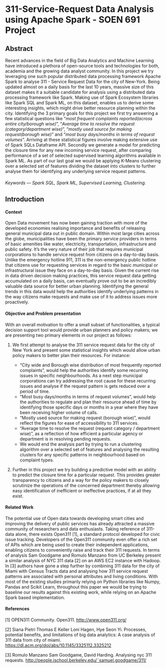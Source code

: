 # 311-Service-Request Data Analysis using Apache Spark - SOEN 691 Project

## Abstract
Recent advances in the field of Big Data Analytics and Machine Learning have introduced a plethora of open-source tools and technologies for both, 
academia and the growing data analyst community. In this project we try leveraging one such popular distributed data processing framework Apache Spark
to analyse 311 - Service Request Data for the city of New-York. Being updated almost on a daily basis for the last 10 years, massive size of this dataset makes it a suitable candidate for analysis using a distributed data processing framework like Spark. Making use of Spark Ecosystem libraries like Spark SQL and Spark ML, on this dataset, enables us to derive some interesting insights, which might drive better resource planning within the city. Identifying the 3 primary goals for this project we first try answering a few statistical questions like “*most frequent complaints reported(across entire city/borough wise)*”, “*Average time to resolve the request (category/department wise)*”, “*mostly used source for making request(borough wise)*” and “*most busy days/months in terms of request volumes*”.
Arriving at these statistical figures involve making extensive use of Spark SQLs Dataframe API. Secondly we generate a model for predicting the closure time for any new incoming service request, after comparing performance of a set of selected supervised learning algorithms available in Spark ML. As part of our last goal we would be applying K-Means clustering over a selected set of features dividing the dataset into clusters to further analyse them for identifying any underlying service request patterns.


###### Keywords — Spark SQL, Spark ML, Supervised Learning, Clustering.

## Introduction

#### Context
Open Data movement has now been gaining traction with more of the developed economies realising importance and benefits of releasing general municipal data out in public domain. Within most large cities across the globe, municipalities have been the primary service providers in terms of basic amenities like water, electricity, transportation, infrastructure and public safety. It’s the very nature of their job that requires municipal corporations to handle service request from citizens on a day-to-day basis. Unlike the emergency hotline 911, 311 is the non-emergency public hotline that citizens use for requesting services in regard to the basic municipal or infrastructural issue they face on a day-to-day basis. Given the current rise in data driven decision making practices, this service request data getting accumulated on a daily basis, can eventually prove out to be an incredibly valuable data source for better urban planning. Identifying the general trends in this data would help the authorities identify underlying patterns in the way citizens make requests and make use of it to address issues more proactively.

#### Objective and Problem presentation
With an overall motivation to offer a small subset of functionalities, a typical decision support tool would provide urban planners and policy makers; we are presenting two primary elements in our project as follows:

1. We first attempt to analyse the 311 service request data for the city of New York and present some statistical insights which would allow urban policy makers to better plan their resources. For instance:
	* “City wide and Borough wise distribution of most frequently reported complaints”, would help the authorities identify some recurring issues in specific neighbourhoods. As a next step municipal corporations can try addressing the root cause for these recurring issues and analyse if the request pattern is gets reduced over a period of time.
	* “Most busy days/months in terms of request volumes”, would help the authorities to regulate and plan their resource ahead of time by identifying those specific days or months in a year where they have been receiving higher volume of calls.
	* “Mostly used source for making request (borough wise)”, would reflect the figures for ease of accessibility to 311 services.
	* “Average time to resolve the request (request category / department wise)”, as a reflection of how efficient a particular agency or department is in resolving pending requests.
	* We would end the analysis part by trying to run a clustering algorithm over a selected set of features and analysing the resulting clusters for any specific patterns in neighbourhood based on complaint types.

2. Further in this project we try building a predictive model with an ability to predict the closure time for a particular request. This provides greater transparency to citizens and a way for the policy makers to closely scrutinize the operations of the concerned department thereby allowing easy identification of inefficient or ineffective practices, if at all they exist.

#### Related Work
The potential use of Open data towards developing smart cities and improving the delivery of public services has already attracted a massive community of researchers and data enthusiasts. Taking reference of 311-data alone, there exists Open311 [1], a standard protocol developed for civic issue tracking. Developers of the Open311 community even offer a rich set of APIs which are being used to create their independent applications, enabling citizens to conveniently raise and track their 311 requests. In terms of analysis Sam Goodgame and Romulo Manzano from UC Berkeley present a similar analysis of NYC 311 data [2] on an AWS EC2 instance with Hadoop. In [3] authors have gone a step further by combining 311 data for the city of Miami with Census Tracts data and analysing how 311 service request patterns are associated with personal attributes and living conditions. With most of the existing studies primarily relying on Python libraries like Numpy, Pandas and Scikit Learn, throughout this paper we would be trying to baseline our results against this existing work, while relying on an Apache Spark based implementation.

#### References
[1] OPEN311 Community. Open311. http://www.open311.org/

[2] Siana Pietri Thomas E Keller Loni Hagen, Hye Seon Yi.
Processes, potential benefits, and limitations of big data
analytics: A case analysis of 311 data from city of
miami. https://dl.acm.org/doi/abs/10.1145/3325112.3325212

[3] Romulo Manzano Sam Goodgame, David Harding.
Analysing nyc 311 requests. http://people.ischool.berkeley.edu/˜samuel.goodgame/311/